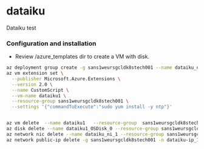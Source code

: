 # dataiku
Dataiku test

### Configuration and installation

- Review /azure_templates dir to create a VM with disk.
``` bash
az deployment group create -g sans1weursgcldk8stech001 --name dataiku_dg --template-file azure_templates/template.json --parameters @azure_templates/parameters.json
az vm extension set \
  --publisher Microsoft.Azure.Extensions \
  --version 2.0 \
  --name CustomScript \
  --vm-name dataiku1 \
  --resource-group sans1weursgcldk8stech001 \
  --settings '{"commandToExecute":"sudo yum install -y ntp"}'


az vm delete  --name dataiku1   --resource-group  sans1weursgcldk8stech001  -y
az disk delete --name dataiku1_OSDisk_0 --resource-group sans1weursgcldk8stech001  -y
az network nic delete --name dataiku_ni_1 --resource-group sans1weursgcldk8stech001
az network public-ip delete -g sans1weursgcldk8stech001 -n dataiku-ip_1
```
